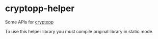 # cryptopp-helper

Some APIs for [cryptopp](https://github.com/weidai11/cryptopp)

To use this helper library you must compile original library in static mode.
